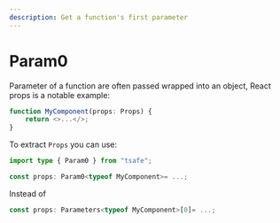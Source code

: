 ```yaml
---
description: Get a function's first parameter
---
```


# Param0

Parameter of a function are often passed wrapped into an object, React props is a notable example:

```typescript
function MyComponent(props: Props) {
	return <>...</>;
}
```

To extract `Props` you can use:

```typescript
import type { Param0 } from "tsafe";

const props: Param0<typeof MyComponent>= ...;
```

Instead of

```typescript
const props: Parameters<typeof MyComponent>[0]= ...;
```
